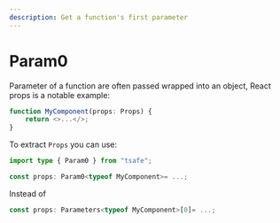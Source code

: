 ```yaml
---
description: Get a function's first parameter
---
```


# Param0

Parameter of a function are often passed wrapped into an object, React props is a notable example:

```typescript
function MyComponent(props: Props) {
	return <>...</>;
}
```

To extract `Props` you can use:

```typescript
import type { Param0 } from "tsafe";

const props: Param0<typeof MyComponent>= ...;
```

Instead of

```typescript
const props: Parameters<typeof MyComponent>[0]= ...;
```
